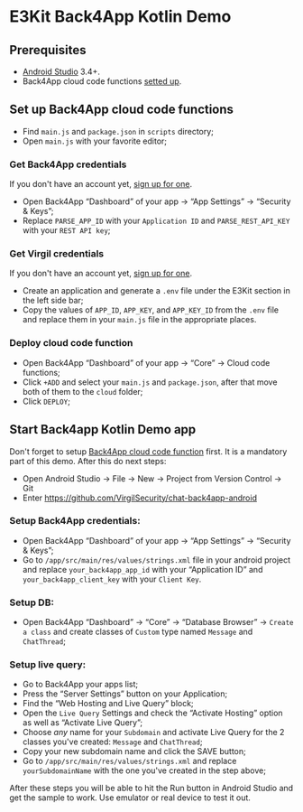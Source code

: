 # E3Kit Back4App Kotlin Demo

## Prerequisites

- [Android Studio][_android_studio] 3.4+.
- Back4App cloud code functions [setted up](#set-up-back4app-cloud-code-functions).

## Set up Back4App cloud code functions

- Find `main.js` and `package.json` in `scripts` directory;
- Open `main.js` with your favorite editor;

### Get Back4App credentials

If you don't have an account yet, [sign up for one](https://back4app.com).

- Open Back4App “Dashboard” of your app -> “App Settings” -> “Security & Keys”;
- Replace `PARSE_APP_ID` with your `Application ID` and `PARSE_REST_API_KEY` with your `REST API key`;

### Get Virgil credentials

If you don't have an account yet, [sign up for one](https://dashboard.virgilsecurity.com/signup).

- Create an application and generate a `.env` file under the E3Kit section in the left side bar;
- Copy the values of `APP_ID`, `APP_KEY`, and `APP_KEY_ID` from the `.env` file and replace them in your `main.js` file in the appropriate places.

### Deploy cloud code function

- Open Back4App “Dashboard” of your app -> “Core” -> Cloud code functions;
- Click `+ADD` and select your `main.js` and `package.json`, after that move both of them to the `cloud` folder;
- Click `DEPLOY`;

## Start Back4app Kotlin Demo app

Don't forget to setup [Back4App cloud code function](#set-up-back4app-cloud-code-functions) first. It is a mandatory part of this demo. After this do next steps:

- Open Android Studio -> File -> New -> Project from Version Control -> Git
- Enter https://github.com/VirgilSecurity/chat-back4app-android

### Setup Back4App credentials:

- Open Back4App “Dashboard” of your app -> “App Settings” -> “Security & Keys”;
- Go to `/app/src/main/res/values/strings.xml` file in your android project and replace `your_back4app_app_id` with your “Application ID” and `your_back4app_client_key` with your `Client Key`.

### Setup DB:

- Open Back4App “Dashboard” -> “Core” -> “Database Browser” -> `Create a class` and create classes of `Custom` type named `Message` and `ChatThread`;

### Setup live query:

- Go to Back4App your apps list;
- Press the “Server Settings” button on your Application;
- Find the “Web Hosting and Live Query” block;
- Open the `Live Query` Settings and check the “Activate Hosting” option as well as “Activate Live Query”;
- Choose *any* name for your `Subdomain` and activate Live Query for the 2 classes you've created: `Message` and `ChatThread`;
- Copy your new subdomain name and click the SAVE button;
- Go to `/app/src/main/res/values/strings.xml` and replace `yourSubdomainName` with the one you've created in the step above;

After these steps you will be able to hit the Run button in Android Studio and get the sample to work. Use emulator or real device to test it out.

[_android_studio]: https://developer.android.com/studio/index.html
